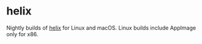 # helix

Nightly builds of [helix]() for Linux and macOS. Linux builds include AppImage only for x86.
